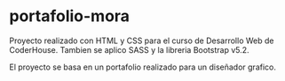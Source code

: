 # portafolio-mora

Proyecto realizado con HTML y CSS para el curso de Desarrollo Web de CoderHouse. Tambien se aplico SASS y la libreria Bootstrap v5.2.

El proyecto se basa en un portafolio realizado para un diseñador grafico.
